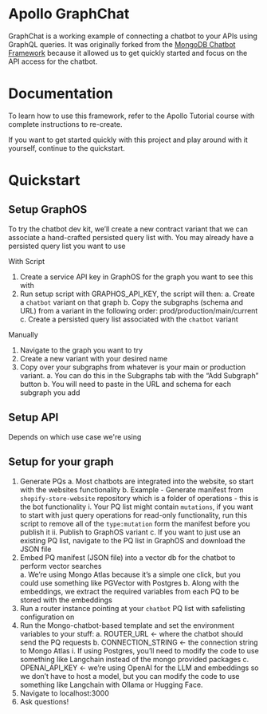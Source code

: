# Apollo GraphChat

GraphChat is a working example of connecting a chatbot to your APIs using GraphQL queries. It was originally forked from the [MongoDB Chatbot Framework](https://github.com/mongodb/chatbot) because it allowed us to get quickly started and focus on the API access for the chatbot.  

# Documentation

To learn how to use this framework, refer to the Apollo Tutorial course with complete instructions to re-create. 

If you want to get started quickly with this project and play around with it yourself, continue to the quickstart.

# Quickstart

## Setup GraphOS
To try the chatbot dev kit, we’ll create a new contract variant that we can associate a hand-crafted persisted query list with. You may already have a persisted query list you want to use

With Script  
1. Create a service API key in GraphOS for the  graph you want to see this with
2. Run setup script with GRAPHOS_API_KEY, the script will then:
  a. Create a `chatbot` variant on that graph
  b. Copy the subgraphs (schema and URL) from a variant in the following order: prod/production/main/current
  c. Create a persisted query list associated with the `chatbot` variant

Manually
1. Navigate to the graph you want to try 
2. Create a new variant with your desired name
3. Copy over your subgraphs from whatever is your main or production variant. 
  a. You can do this in the Subgraphs tab with the “Add Subgraph” button
  b. You will need to paste in the URL and schema for each subgraph you add

## Setup API

Depends on which use case we're using

## Setup for your graph

1. Generate PQs
  a. Most chatbots are integrated into the website, so start with the websites functionality
  b. Example - Generate manifest from `shopify-store-website` repository which is a folder of operations - this is the bot functionality
    i. Your PQ list might contain `mutations`, if you want to start with just query operations for read-only functionality, run this script to remove all of the `type:mutation` form the manifest before you publish it
    ii. Publish to GraphOS variant
  c. If you want to just use an existing PQ list, navigate to the PQ list in GraphOS and download the JSON file
2. Embed PQ manifest (JSON file) into a vector db for the chatbot to perform vector searches	
  a. We’re using Mongo Atlas because it’s a simple one click, but you could use something like PGVector with Postgres
  b. Along with the embeddings, we extract the  required variables from each PQ to be stored with the embeddings
3. Run a router instance pointing at your `chatbot` PQ list with safelisting configuration on
4. Run the Mongo-chatbot-based template and set the environment variables to your stuff:
  a. ROUTER_URL <- where the chatbot should send the PQ requests
  b. CONNECTION_STRING <- the connection string to Mongo Atlas
    i. If using Postgres, you’ll need to modify the code to use something like Langchain instead of the mongo provided packages
  c. OPENAI_API_KEY <- we’re using OpenAI for the LLM and embeddings so we don’t have to host a model, but you can modify the code to use something like Langchain with Ollama or Hugging Face.
5. Navigate to localhost:3000
6. Ask questions!
